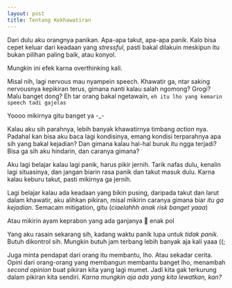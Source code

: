 ```yaml
---
layout: post
title: Tentang Kekhawatiran
---
```


Dari dulu aku orangnya panikan. Apa-apa takut, apa-apa panik. Kalo bisa cepet keluar dari keadaan yang *stressful*, pasti bakal dilakuin meskipun itu bukan pilihan paling baik, atau konyol.

Mungkin ini efek karna overthinking kali.

Misal nih, lagi nervous mau nyampein speech. Khawatir ga, ntar saking nervousnya kepikiran terus, gimana nanti kalau salah ngomong? Grogi? Malu banget dong? Eh tar orang bakal ngetawain, `eh itu lho yang kemarin  speech tadi gajelas`

Yoooo mikirnya gitu banget ya -_-

Kalau aku sih parahnya, lebih banyak khawatirnya timbang _action_   nya. Padahal kan bisa aku baca lagi kondisinya, emang kondisi terparahnya apa sih yang bakal kejadian? Dan gimana kalau hal-hal buruk itu ngga terjadi? Bisa ga sih aku hindarin,  dan caranya gimana?

Aku lagi belajar kalau lagi panik, harus pikir jernih. Tarik nafas dulu, kenalin lagi situasinya, dan jangan biarin rasa panik dan takut masuk dulu. Karna kalau keburu  takut, pasti mikirnya ga jernih.

Lagi belajar kalau ada keadaan yang bikin pusing, daripada takut dan larut dalam khawatir, aku alihkan pikiran, misal mikirin caranya gimana biar *itu ga kejadian*. Semacam mitigation, gitu (*ciaelahhh anak risk banget yaaa*)

Atau mikirin ayam keprabon yang ada ganjanya 🤤 enak pol

Yang aku rasain sekarang sih, kadang waktu panik lupa untuk  _tidak panik_. Butuh dikontrol sih. Mungkin  butuh jam terbang lebih banyak aja kali yaaa ((;   

Juga minta pendapat dari orang itu membantu, lho. Atau sekadar cerita. Opini dari orang-orang yang membangun membantu banget lho, menambah _second opinion_ buat pikiran kita yang lagi mumet. Jadi kita gak terkurung dalam pikiran kita sendiri. _Karna mungkin aja ada yang kita lewatkan, kan?_